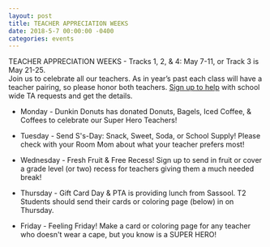 ```yaml
---
layout: post
title: TEACHER APPRECIATION WEEKS
date: 2018-5-7 00:00:00 -0400
categories: events
---
```

TEACHER APPRECIATION WEEKS -  Tracks 1, 2, & 4:  May 7-11, or Track 3 is May 21-25.
<br>
Join us to celebrate all our teachers.  As in year’s past each class will have a teacher pairing, so please honor both teachers.  [Sign up to help](http://www.signupgenius.com/go/5080b4ea9af2eabf58-brassfield2) with school wide TA requests and get the details.   

* Monday - Dunkin Donuts has donated Donuts, Bagels, Iced Coffee, & Coffees to celebrate our Super Hero Teachers!

* Tuesday - Send S's-Day:  Snack, Sweet, Soda, or School Supply!  Please check with your Room Mom about what your teacher prefers most!

* Wednesday - Fresh Fruit & Free Recess!  Sign up to send in fruit or cover a grade level (or two) recess for teachers giving them a much needed break!  

* Thursday - Gift Card Day & PTA is providing lunch from Sassool.  T2 Students should send their cards or coloring page (below) in on Thursday.

* Friday - Feeling Friday!  Make a card or coloring page for any teacher who doesn't wear a cape, but you know is a SUPER HERO!


